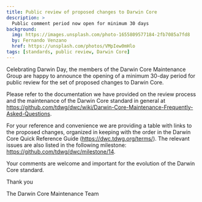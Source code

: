 ```yaml
---
title: Public review of proposed changes to Darwin Core
description: >
  Public comment period now open for minimum 30 days
background:
  img: https://images.unsplash.com/photo-1655809577184-2fb7085a7fd8
  by: Fernando Venzano
  href: https://unsplash.com/photos/VMpIew0mHlo
tags: [standards, public review, Darwin Core]
---
```


Celebrating Darwin Day, the members of the Darwin Core Maintenance Group are happy to announce the opening of a minimum 30-day period for public review for the set of proposed changes to Darwin Core.

Please refer to the documentation we have provided on the review process and the maintenance of the Darwin Core standard in general at <https://github.com/tdwg/dwc/wiki/Darwin-Core-Maintenance-Frequently-Asked-Questions>.

For your reference and convenience we are providing a table with links to the proposed changes, organized in keeping with the order in the Darwin Core Quick Reference Guide (<https://dwc.tdwg.org/terms/>). The relevant issues are also listed in the following milestone: <https://github.com/tdwg/dwc/milestone/14>.

Your comments are welcome and important for the evolution of the Darwin Core standard.

Thank you

The Darwin Core Maintenance Team
